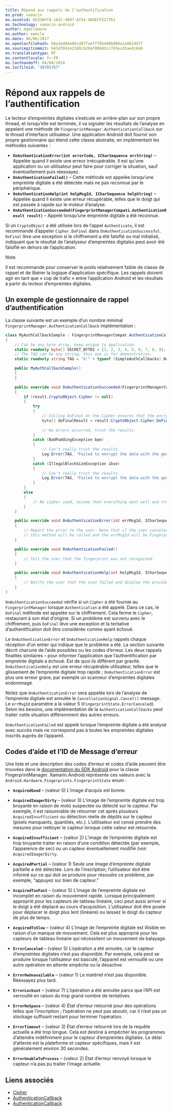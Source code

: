 ```yaml
---
title: Répond aux rappels de l’authentification
ms.prod: xamarin
ms.assetid: 6533AFC9-1A1C-4897-A154-4D4ECFE27761
ms.technology: xamarin-android
author: mgmclemore
ms.author: mamcle
ms.date: 06/06/2017
ms.openlocfilehash: b8a3ed64e66cd97faeff78b4d0b008a1a0b14477
ms.sourcegitcommit: 945df041e2180cb20af08b83cc703ecd1aedc6b0
ms.translationtype: MT
ms.contentlocale: fr-FR
ms.lasthandoff: 04/04/2018
ms.locfileid: "30765767"
---
```

# <a name="responding-to-authentication-callbacks"></a>Répond aux rappels de l’authentification

Le lecteur d’empreintes digitales s’exécute en arrière-plan sur son propre thread, et lorsqu’elle est terminée, il va signaler les résultats de l’analyse en appelant une méthode de `FingerprintManager.AuthenticationCallback` sur le thread d’interface utilisateur. Une application Android doit fournir son propre gestionnaire qui étend cette classe abstraite, en implémentant les méthodes suivantes :

* **`OnAuthenticationError(int errorCode, ICharSequence errString)`** &ndash; Appelée quand il existe une erreur irrécupérable. Il est qu'une application ou un utilisateur peut faire pour corriger la situation, sauf éventuellement puis réessayez.
* **`OnAuthenticationFailed()`** &ndash; Cette méthode est appelée lorsqu’une empreinte digitale a été détectée mais ne pas reconnue par le périphérique.
* **`OnAuthenticationHelp(int helpMsgId, ICharSequence helpString)`** &ndash; Appelée quand il existe une erreur récupérable, telles que le doigt qui est passée à rapide sur le moteur d’analyse.
* **`OnAuthenticationSucceeded(FingerprintManagerCompati.AuthenticationResult result)`** &ndash; Appelé lorsqu’une empreinte digitale a été reconnue.

Si un `CryptoObject` a été utilisée lors de l’appel `Authenticate`, il est recommandé d’appeler `Cipher.DoFinal` dans `OnAuthenticationSuccessful`.
`DoFinal` lève une exception si le chiffrement a été falsifié ou mal initialisé, indiquant que le résultat de l’analyseur d’empreintes digitales peut avoir été falsifié en dehors de l’application.


> [!NOTE]
> Il est recommandé pour conserver le poids relativement faible de classe de rappel et de libérer la logique d’application spécifique. Les rappels doivent agir en tant que « cop de trafic « entre l’application Android et les résultats à partir du lecteur d’empreintes digitales.

## <a name="a-sample-authentication-callback-handler"></a>Un exemple de gestionnaire de rappel d’authentification

La classe suivante est un exemple d’un nombre minimal `FingerprintManager.AuthenticationCallback` implémentation : 

```csharp
class MyAuthCallbackSample : FingerprintManagerCompat.AuthenticationCallback
{
    // Can be any byte array, keep unique to application.
    static readonly byte[] SECRET_BYTES = {1, 2, 3, 4, 5, 6, 7, 8, 9};
    // The TAG can be any string, this one is for demonstration.
    static readonly string TAG = "X:" + typeof (SimpleAuthCallbacks).Name;

    public MyAuthCallbackSample()
    {
    }

    public override void OnAuthenticationSucceeded(FingerprintManagerCompat.AuthenticationResult result)
    {
        if (result.CryptoObject.Cipher != null) 
        {
            try
            {
                // Calling DoFinal on the Cipher ensures that the encryption worked.
                byte[] doFinalResult = result.CryptoObject.Cipher.DoFinal(SECRET_BYTES);
    
                // No errors occurred, trust the results.              
            }
            catch (BadPaddingException bpe)
            {
                // Can't really trust the results.
                Log.Error(TAG, "Failed to encrypt the data with the generated key." + bpe);
            }
            catch (IllegalBlockSizeException ibse)
            {
                // Can't really trust the results.
                Log.Error(TAG, "Failed to encrypt the data with the generated key." + ibse);
            }
        }
        else
        {
            // No cipher used, assume that everything went well and trust the results.
        }
    }

    public override void OnAuthenticationError(int errMsgId, ICharSequence errString)
    {
        // Report the error to the user. Note that if the user canceled the scan,
        // this method will be called and the errMsgId will be FingerprintState.ErrorCanceled.
    }

    public override void OnAuthenticationFailed()
    {
        // Tell the user that the fingerprint was not recognized.
    }

    public override void OnAuthenticationHelp(int helpMsgId, ICharSequence helpString)
    {
        // Notify the user that the scan failed and display the provided hint.
    }
}
```

`OnAuthenticationSucceeded` vérifie si un `Cipher` a été fournie au `FingerprintManager` lorsque `Authentication` a été appelé. Dans ce cas, le `DoFinal` méthode est appelée sur le chiffrement. Cela ferme le `Cipher`, restaurant à son état d’origine. Si un problème est survenu avec le chiffrement, puis `DoFinal` lève une exception et la tentative d’authentification doit être considérée comme ayant échoué.

Le `OnAuthenticationError` et `OnAuthenticationHelp` rappels chaque réception d’un entier qui indique que le problème a été. La section suivante décrit chacune de l’aide possibles ou les codes d’erreur. Les deux rappels finalités similaires &ndash; pour informer l’application que l’authentification par empreinte digitale a échoué. Est de quoi ils diffèrent par gravité. `OnAuthenticationHelp` est une erreur récupérable utilisateur, telles que le glissement de l’empreinte digitale trop rapide ; `OnAuthenticationError` est plus une erreur grave, par exemple un scanneur d’empreintes digitales endommagé.

Notez que `OnAuthenticationError` sera appelée lors de l’analyse de l’empreinte digitale est annulée le `CancellationSignal.Cancel()` message. Le `errMsgId` paramètre a la valeur 5 (`FingerprintState.ErrorCanceled`). Selon les besoins, une implémentation de la `AuthenticationCallbacks` peut traiter cette situation différemment des autres erreurs. 

`OnAuthenticationFailed` est appelé lorsque l’empreinte digitale a été analysé avec succès mais ne correspond pas à toutes les empreintes digitales inscrits auprès de l’appareil. 

## <a name="help-codes-and-error-message-ids"></a>Codes d’aide et l’ID de Message d’erreur 

Une liste et une description des codes d’erreur et codes d’aide peuvent être trouvées dans le [documentation du SDK Android](http://developer.android.com/reference/android/hardware/fingerprint/FingerprintManager.html#FINGERPRINT_ACQUIRED_GOOD) pour la classe FingerprintManager. Xamarin.Android représente ces valeurs avec la `Android.Hardware.Fingerprints.FingerprintState` enum :


-   **`AcquiredGood`** &ndash; (valeur 0) L’image d’acquis est bonne.


-   **`AcquiredImagerDirty`** &ndash; (valeur 3) L’image de l’empreinte digitale est trop bruyante en raison de moto suspectée ou détecté sur le capteur. Par exemple, il est raisonnable de retourner cet après plusieurs `AcquiredInsufficient` ou détection réelle de dépôts sur le capteur (pixels manquants, quantités, etc.). L’utilisateur est censé prendre des mesures pour nettoyer le capteur lorsque cette valeur est retournée.


-   **`AcquiredInsufficient`** &ndash; (valeur 2) L’image de l’empreinte digitale est trop bruyante traiter en raison d’une condition détectée (par exemple, l’apparence de sec) ou un capteur éventuellement modifié (voir `AcquiredImagerDirty`.



-   **`AcquiredPartial`** &ndash; (valeur 1) Seule une image d’empreinte digitale partielle a été détectée. Lors de l’inscription, l’utilisateur doit être informé sur ce qui doit se produire pour résoudre ce problème, par exemple, &ldquo;appuyez sur bien de capteur.&rdquo;



-   **`AcquiredTooFast`** &ndash; (valeur 5) L’image de l’empreinte digitale est incomplet en raison du mouvement rapide. Lorsque principalement approprié pour les capteurs de tableau linéaire, ceci peut aussi arriver si le doigt a été déplacé au cours d’acquisition. L’utilisateur doit être posée pour déplacer le doigt plus lent (linéaire) ou laissez le doigt du capteur de plus de temps.




-   **`AcquiredToSlow`** &ndash; (valeur 4) L’image de l’empreinte digitale est illisible en raison d’un manque de mouvement. Cela est plus approprié pour les capteurs de tableau linéaire qui nécessitent un mouvement de balayage.



-   **`ErrorCanceled`** &ndash; (valeur 5) L’opération a été annulée, car le capteur d’empreintes digitales n’est pas disponible. Par exemple, cela peut se produire lorsque l’utilisateur est basculé, l’appareil est verrouillé ou une autre opération en attente empêche ou la désactive.



-   **`ErrorHwUnavailable`** &ndash; (valeur 1) Le matériel n’est pas disponible. Réessayez plus tard.




-   **`ErrorLockout`** &ndash; (valeur 7) L’opération a été annulée parce que l’API est verrouillé en raison du trop grand nombre de tentatives.




-   **`ErrorNoSpace`** &ndash; (valeur 4) État d’erreur retourné pour des opérations telles que l’inscription ; l’opération ne peut pas aboutir, car il n’est pas un stockage suffisant restant pour terminer l’opération.



-   **`ErrorTimeout`** &ndash; (valeur 3) État d’erreur retourné lors de la requête actuelle a été trop longue. Cela est destiné à empêcher les programmes d’attendre indéfiniment pour le capteur d’empreintes digitales. Le délai d’attente est la plateforme et capteur spécifiques, mais il est généralement environ 30 secondes.



-   **`ErrorUnableToProcess`** &ndash; (valeur 2) État d’erreur renvoyé lorsque le capteur n’a pas pu traiter l’image actuelle.



## <a name="related-links"></a>Liens associés

- [Cipher](https://docs.oracle.com/javase/7/docs/api/javax/crypto/Cipher.html)
- [AuthenticationCallback](http://developer.android.com/reference/android/hardware/fingerprint/FingerprintManager.AuthenticationCallback.html)
- [AuthenticationCallback](http://developer.android.com/reference/android/support/v4/hardware/fingerprint/FingerprintManagerCompat.AuthenticationCallback.html)
